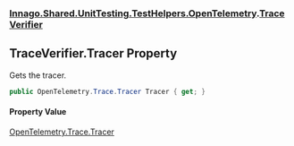 ### [Innago\.Shared\.UnitTesting\.TestHelpers\.OpenTelemetry](../index.md 'Innago\.Shared\.UnitTesting\.TestHelpers\.OpenTelemetry').[TraceVerifier](index.md 'Innago\.Shared\.UnitTesting\.TestHelpers\.OpenTelemetry\.TraceVerifier')

## TraceVerifier\.Tracer Property

Gets the tracer\.

```csharp
public OpenTelemetry.Trace.Tracer Tracer { get; }
```

#### Property Value
[OpenTelemetry\.Trace\.Tracer](https://learn.microsoft.com/en-us/dotnet/api/opentelemetry.trace.tracer 'OpenTelemetry\.Trace\.Tracer')